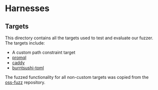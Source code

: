 # Harnesses

## Targets
This directory contains all the targets used to test and evaluate our fuzzer.
The targets include:
- A custom path constraint target
- [promql](https://github.com/prometheus/prometheus)
- [caddy](https://github.com/caddyserver/caddy)
- [burntsushi-toml](https://github.com/BurntSushi/toml)

The fuzzed functionality for all non-custom targets was copied from the [oss-fuzz](https://github.com/google/oss-fuzz) repository.